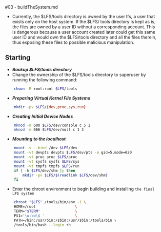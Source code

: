 #03 - buildTheSystem.md

- Currently, the $LFS/tools directory is owned by the user lfs, a user that exists only on the host system. If the $LFS/
tools directory is kept as is, the files are owned by a user ID without a corresponding account. This is dangerous
because a user account created later could get this same user ID and would own the $LFS/tools directory and all
the files therein, thus exposing these files to possible malicious manipulation.

## Starting
- ***Backup $LFS/tools directory***
- Change the ownership of the $LFS/tools directory to superuser by running the following command:   
```bash
    chown -R root:root $LFS/tools
```
- ***Preparing Virtual Kernel File Systems***   
```bash
    mkdir -pv $LFS/{dev,proc,sys,run}
```
- ***Creating Initial Device Nodes***   
```bash
    mknod -m 600 $LFS/dev/console c 5 1
    mknod -m 666 $LFS/dev/null c 1 3
```
- ***Mounting to the localhost***
```bash
    mount -v --bind /dev $LFS/dev
    mount -vt devpts devpts $LFS/dev/pts -o gid=5,mode=620
    mount -vt proc proc $LFS/proc
    mount -vt sysfs sysfs $LFS/sys
    mount -vt tmpfs tmpfs $LFS/run
    if [ -h $LFS/dev/shm ]; then
        mkdir -pv $LFS/$(readlink $LFS/dev/shm)
    fi
```
- Enter the chroot environment to begin building and installing `the final LFS system`
```bash
    chroot "$LFS" /tools/bin/env -i \
    HOME=/root                  \
    TERM="$TERM"                \
    PS1='\u:\w\$ '              \
    PATH=/bin:/usr/bin:/sbin:/usr/sbin:/tools/bin \
    /tools/bin/bash --login +h
```
